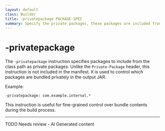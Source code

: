 ```yaml
---
layout: default
class: Builder
title: -privatepackage PACKAGE-SPEC 
summary: Specify the private packages, these packages are included from the class path. Alternative to Private-Package, this version is not included in the manifest.
---
```


# -privatepackage

The `-privatepackage` instruction specifies packages to include from the class path as private packages. Unlike the `Private-Package` header, this instruction is not included in the manifest. It is used to control which packages are bundled privately in the output JAR.

Example:

```
-privatepackage: com.example.internal.*
```

This instruction is useful for fine-grained control over bundle contents during the build process.



---
TODO Needs review - AI Generated content